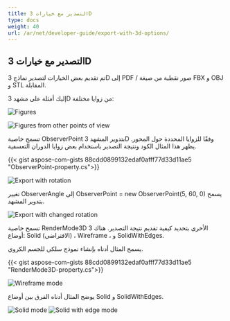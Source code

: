 ```yaml
---
title: التصدير مع خيارات 3D
type: docs
weight: 40
url: /ar/net/developer-guide/export-with-3d-options/
---
```


## **التصدير مع خيارات 3D**

تم تقديم بعض الخيارات لتصدير نماذج 3D إلى PDF / صور نقطية من صيغة FBX و OBJ و STL المقابلة.

إليك أمثلة على مشهد 3D من زوايا مختلفة:

![Figures](/_assets/guide/3d/fig1.png)

![Figures from other points of view](/_assets/guide/3d/fig2.png)

تسمح خاصية ObserverPoint بتدوير المشهد 3D وفقًا للزوايا المحددة حول المحور. يظهر هذا المثال الكود ونتيجة التصدير باستخدام بعض زوايا الدوران التعسفية.

{{< gist aspose-com-gists 88cdd0899132edaf0afff77d33d11ae5 "ObserverPoint-property.cs">}}


![Export with rotation](/_assets/guide/3d/fig3.png)

تغيير ObserverAngle إلى ObserverPoint = new ObserverPoint(5, 60, 0) يسمح بتدوير المشهد.

![Export with changed rotation](/_assets/guide/3d/fig4.png)

تسمح خاصية RenderMode3D الأخرى بتحديد كيفية تقديم نتيجة التصدير. هناك 3 أوضاع: Solid (الافتراضي) ، Wireframe ، و SolidWithEdges.

يسمح المثال أدناه بإنشاء نموذج سلكي للجسم الكروي.

{{< gist aspose-com-gists 88cdd0899132edaf0afff77d33d11ae5 "RenderMode3D-property.cs">}}

![Wireframe mode](/_assets/guide/3d/fig5.png)

يوضح المثال أدناه الفرق بين أوضاع Solid و SolidWithEdges.

![Solid mode](/_assets/guide/3d/fig6.png)
![Solid with edge mode](/_assets/guide/3d/fig7.png)
